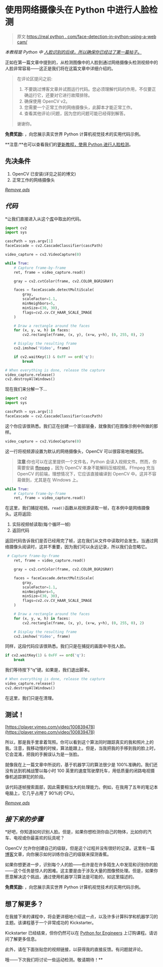 # 使用网络摄像头在 Python 中进行人脸检测

> 原文:[https://real python . com/face-detection-in-python-using-a-web cam/](https://realpython.com/face-detection-in-python-using-a-webcam/)

*本教程是 Python* *中* *[人脸识别的后续，所以确保你已经过了第一篇帖子。](https://realpython.com/face-recognition-with-python/)*

正如在第一篇文章中提到的，从检测图像中的人脸到通过网络摄像头检测视频中的人脸非常容易——这正是我们将在这篇文章中详细介绍的。

> 在评论区提问之前:
> 
> 1.  不要跳过博客文章并试图运行代码。您必须理解代码的作用，不仅要正确运行它，还要对它进行故障排除。
> 2.  确保使用 OpenCV v2。
> 3.  您需要一个正常工作的网络摄像头，此脚本才能正常工作。
> 4.  查看其他评论/问题，因为您的问题可能已经得到解答。
> 
> 谢谢你。

**免费奖励:** ，向您展示真实世界 Python 计算机视觉技术的实用代码示例。

**注意:**也可以查看我们的[更新教程，使用 Python 进行人脸检测](https://realpython.com/traditional-face-detection-python/)。

## 先决条件

1.  OpenCV 已安装(详见之前的博文)
2.  正常工作的网络摄像头

[*Remove ads*](/account/join/)

## *代码*

 *让我们直接进入从这个[库](https://github.com/shantnu/Webcam-Face-Detect)中取出的代码。

```py
import cv2
import sys

cascPath = sys.argv[1]
faceCascade = cv2.CascadeClassifier(cascPath)

video_capture = cv2.VideoCapture(0)

while True:
    # Capture frame-by-frame
    ret, frame = video_capture.read()

    gray = cv2.cvtColor(frame, cv2.COLOR_BGR2GRAY)

    faces = faceCascade.detectMultiScale(
        gray,
        scaleFactor=1.1,
        minNeighbors=5,
        minSize=(30, 30),
        flags=cv2.cv.CV_HAAR_SCALE_IMAGE
    )

    # Draw a rectangle around the faces
    for (x, y, w, h) in faces:
        cv2.rectangle(frame, (x, y), (x+w, y+h), (0, 255, 0), 2)

    # Display the resulting frame
    cv2.imshow('Video', frame)

    if cv2.waitKey(1) & 0xFF == ord('q'):
        break

# When everything is done, release the capture
video_capture.release()
cv2.destroyAllWindows()
```

现在我们来分解一下…

```py
import cv2
import sys

cascPath = sys.argv[1]
faceCascade = cv2.CascadeClassifier(cascPath)
```

这个你应该很熟悉。我们正在创建一个面部层叠，就像我们在图像示例中所做的那样。

```py
video_capture = cv2.VideoCapture(0)
```

这一行将视频源设置为默认的网络摄像头，OpenCV 可以很容易地捕捉到。

> **注意**:你也可以在这里提供一个文件名，Python 会读入视频文件。然而，你需要安装 [ffmpeg](https://www.ffmpeg.org/) ，因为 OpenCV 本身不能解码压缩视频。Ffmpeg 充当 OpenCV 的前端，理想情况下，它应该直接编译到 OpenCV 中。这并不容易做到，尤其是在 Windows 上。

```py
while True:
    # Capture frame-by-frame
    ret, frame = video_capture.read()
```

在这里，我们捕捉视频。`read()`函数从视频源读取一帧，在本例中是网络摄像头。这将返回:

1.  实际视频帧读取(每个循环一帧)
2.  返回代码

返回代码告诉我们是否已经用完了帧，这在我们从文件中读取时会发生。当通过网络摄像头阅读时，这并不重要，因为我们可以永远记录，所以我们会忽略它。

```py
 # Capture frame-by-frame
    ret, frame = video_capture.read()

    gray = cv2.cvtColor(frame, cv2.COLOR_BGR2GRAY)

    faces = faceCascade.detectMultiScale(
        gray,
        scaleFactor=1.1,
        minNeighbors=5,
        minSize=(30, 30),
        flags=cv2.cv.CV_HAAR_SCALE_IMAGE
    )

    # Draw a rectangle around the faces
    for (x, y, w, h) in faces:
        cv2.rectangle(frame, (x, y), (x+w, y+h), (0, 255, 0), 2)

    # Display the resulting frame
    cv2.imshow('Video', frame)
```

同样，这段代码应该很熟悉。我们只是在捕捉的画面中寻找人脸。

```py
if cv2.waitKey(1) & 0xFF == ord('q'):
    break
```

我们等待按下“q”键。如果是，我们退出脚本。

```py
# When everything is done, release the capture
video_capture.release()
cv2.destroyAllWindows()
```

在这里，我们只是在清理。

## 测试！

[https://player.vimeo.com/video/100839478](https://player.vimeo.com/video/100839478)

所以，那是我手里拿着驾照。你可以看到这个算法同时跟踪真实的我和照片上的我。注意，我移动慢的时候，算法能跟上。但是，当我把我的手移到我的脸上时，它会混淆，把我的手腕误认为是一张脸。

就像我在上一篇文章中所说的，基于机器学习的算法很少是 100%准确的。我们还没有达到机械战警以每小时 100 英里的速度驾驶摩托车，用低质量的闭路电视摄像机追踪罪犯的阶段。

该代码逐帧搜索面部，因此需要相当大的处理能力。例如，在我用了五年的笔记本电脑上，它几乎占用了 90%的 CPU。

[*Remove ads*](/account/join/)

## *接下来的步骤*

 *好吧，你知道如何识别人脸。但是，如果你想检测你自己的物体，比如你的汽车、电视或你最喜欢的玩具呢？

OpenCV 允许你创建自己的级联，但是这个过程并没有很好的记录。这里有一篇[博客](http://coding-robin.de/2013/07/22/train-your-own-opencv-haar-classifier.html)文章，向你展示如何训练你自己的级联来探测香蕉。

如果你想更进一步，识别每个人的脸——也许是在许多陌生人中发现和识别你的脸——这个任务是惊人的困难。这主要是由于涉及大量的图像预处理。但是，如果你愿意解决这个挑战，通过使用机器学习算法是可能的，如这里描述的。

**免费奖励:** ，向您展示真实世界 Python 计算机视觉技术的实用代码示例。

## 想了解更多？

在我接下来的课程中，将会更详细地介绍这一点，以及许多计算科学和机器学习的主题。该课程基于一个非常成功的 Kickstarter。

Kickstarter 已经结束，但你仍然可以在 [Python for Engineers](http://pythonforengineers.com/) 上订购课程。请访问了解更多信息。

此外，请在下面张贴您的视频链接，以获得我的直接反馈。有问题就评论。

哦——下次我们将讨论一些运动检测。敬请期待！**